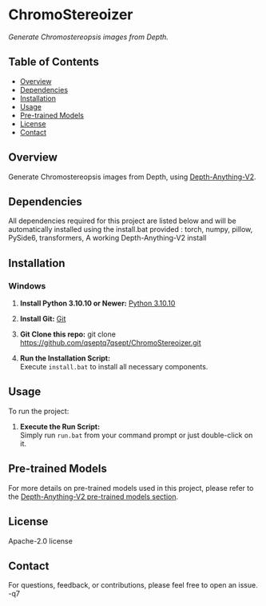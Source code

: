 # ChromoStereoizer

_Generate Chromostereopsis images from Depth._

## Table of Contents

- [Overview](#overview)
- [Dependencies](#dependencies)
- [Installation](#installation)
- [Usage](#usage)
- [Pre-trained Models](#pre-trained-models)
- [License](#license)
- [Contact](#contact)

## Overview

Generate Chromostereopsis images from Depth, using [Depth-Anything-V2](https://github.com/DepthAnything/Depth-Anything-V2).

## Dependencies

All dependencies required for this project are listed below and will be automatically installed using the install.bat provided :
torch,
numpy,
pillow,
PySide6,
transformers,
A working Depth-Anything-V2 install

## Installation

### Windows

1. **Install Python 3.10.10 or Newer:**
   [Python 3.10.10](https://www.python.org/downloads/release/python-31010/)

2. **Install Git:**
   [Git](https://git-scm.com/downloads)

2. **Git Clone this repo:**
   git clone https://github.com/qseptq7qsept/ChromoStereoizer.git

4. **Run the Installation Script:**  
   Execute `install.bat` to install all necessary components.

## Usage

To run the project:

1. **Execute the Run Script:**  
   Simply run `run.bat` from your command prompt or just double-click on it.

## Pre-trained Models

For more details on pre-trained models used in this project, please refer to the [Depth-Anything-V2 pre-trained models section](https://github.com/DepthAnything/Depth-Anything-V2?tab=readme-ov-file#pre-trained-models).

## License

Apache-2.0 license

## Contact

For questions, feedback, or contributions, please feel free to open an issue. -q7
